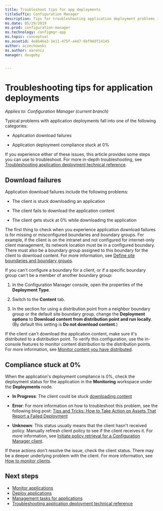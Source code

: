 ```yaml
---
title: Troubleshoot tips for app deployments
titleSuffix: Configuration Manager
description: Tips for troubleshooting application deployment problems in Configuration Manager
ms.date: 05/29/2019
ms.prod: configuration-manager
ms.technology: configmgr-app
ms.topic: conceptual
ms.assetid: 4e8b46a3-3e11-475f-a4d7-6bf9ddf14145
author: aczechowski
ms.author: aaroncz
manager: dougeby


---
```


# Troubleshooting tips for application deployments

*Applies to: Configuration Manager (current branch)*

Typical problems with application deployments fall into one of the following categories:

- Application download failures

- Application deployment compliance stuck at 0%

If you experience either of these issues, this article provides some steps you can use to troubleshoot. For more in-depth troubleshooting, see [Troubleshooting application deployment technical reference](../understand/app-deployment-technical-reference.md).


## Download failures

Application download failures include the following problems:

- The client is stuck downloading an application

- The client fails to download the application content

- The client gets stuck at 0% while downloading the application

The first thing to check when you experience application download failures is for missing or misconfigured boundaries and boundary groups. For example, if the client is on the intranet and not configured for internet-only client management, its network location must be in a configured boundary. There must also be a boundary group assigned to this boundary for the client to download content. For more information, see [Define site boundaries and boundary groups](../../core/servers/deploy/configure/define-site-boundaries-and-boundary-groups.md).

If you can't configure a boundary for a client, or if a specific boundary group can't be a member of another boundary group:

1. In the Configuration Manager console, open the properties of the **Deployment Type**.  

1. Switch to the **Content** tab.

1. In the section for using a distribution point from a neighbor boundary group or the default site boundary group, change the **Deployment options** to **Download content from distribution point and run locally**. (By default this setting is **Do not download content**.)

If the client can't download the application content, make sure it's distributed to a distribution point. To verify this configuration, use the in-console features to monitor content distribution to the distribution points. For more information, see [Monitor content you have distributed](../../core/servers/deploy/configure/monitor-content-you-have-distributed.md).  


## Compliance stuck at 0%

When the application's deployment compliance is 0%, check the deployment status for the application in the **Monitoring** workspace under the **Deployments** node.

- **In Progress**: The client could be stuck [downloading content](#download-failures)

- **Error**: For more information on how to troubleshoot this problem, see the following blog post: [Tips and Tricks: How to Take Action on Assets That Report a Failed Deployment](https://techcommunity.microsoft.com/t5/Configuration-Manager-Archive/Tips-and-Tricks-How-to-Take-Action-on-Assets-That-Report-a/ba-p/273019)

- **Unknown**: This status usually means that the client hasn't received policy. Manually refresh client policy to see if the client receives it. For more information, see [Initiate policy retrieval for a Configuration Manager client](../../core/clients/manage/manage-clients.md#BKMK_PolicyRetrieval).
  
If these actions don't resolve the issue, check the client status. There may be a deeper underlying problem with the client. For more information, see [How to monitor clients](../../core/clients/manage/monitor-clients.md).


## Next steps

- [Monitor applications](monitor-applications-from-the-console.md)
- [Deploy applications](deploy-applications.md)
- [Management tasks for applications](management-tasks-applications.md)
- [Troubleshooting application deployment technical reference](../understand/app-deployment-technical-reference.md)
